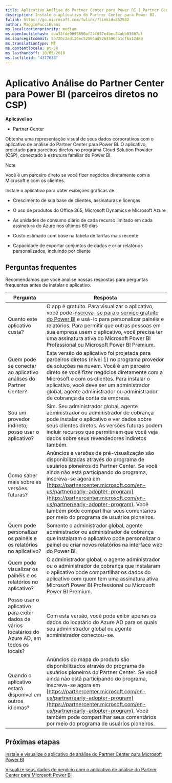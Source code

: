 ```yaml
---
title: Aplicativo Análise do Partner Center para Power BI | Partner Center
description: Instale o aplicativo do Partner Center para Power BI.
fwlink: https://go.microsoft.com/fwlink/?linkid=852582
author: MaggiePucciEvans
ms.localizationpriority: medium
ms.openlocfilehash: cba33fde9095850af24f857e4bec84abb83607df
ms.sourcegitcommit: 5b720c2ad126ec52564ad5264596ca1cf6a12489
ms.translationtype: MT
ms.contentlocale: pt-BR
ms.lasthandoff: 10/05/2018
ms.locfileid: "4377638"
---
```

# <a name="partner-center-analytics-app-for-power-bi-direct-partners-in-csp"></a>Aplicativo Análise do Partner Center para Power BI (parceiros diretos no CSP)

**Aplicável ao**

- Partner Center

Obtenha uma representação visual de seus dados corporativos com o aplicativo de análise do Partner Center para Power BI. O aplicativo, projetado para parceiros diretos no programa Cloud Solution Provider (CSP), conectado à estrutura familiar do Power BI. 

> [!NOTE]  
> Você é um parceiro direto se você fizer negócios diretamente com a Microsoft e com os clientes. 

Instale o aplicativo para obter exibições gráficas de: 

-   Crescimento de sua base de clientes, assinaturas e licenças

-   O uso de produtos do Office 365, Microsoft Dynamics e Microsoft Azure

-   As unidades de consumo diário de cada recurso limitado em cada assinatura do Azure nos últimos 60 dias

-   Custo estimado com base na tabela de tarifas mais recente

-   Capacidade de exportar conjuntos de dados e criar relatórios personalizados, incluindo por cliente

## <a name="frequently-asked-questions"></a>Perguntas frequentes

Recomendamos que você analise nossas respostas para perguntas frequentes antes de instalar o aplicativo. 

| **Pergunta** | **Resposta** |
| --- | ---------- |
| Quanto este aplicativo custa? | O app é gratuito. Para visualizar o aplicativo, você pode [inscreva-se para o serviço gratuito do Power BI](https://go.microsoft.com/fwlink/p/?linkid=845347) e usá-lo para personalizar painéis e relatórios. Para permitir que outras pessoas em sua empresa usem o aplicativo, você precisa ter uma assinatura ativa do Microsoft Power BI Professional ou Microsoft Power BI Premium. |
| Quem pode se conectar ao aplicativo análises do Partner Center? | Esta versão do aplicativo foi projetada para parceiros diretos (nível 1) no programa provedor de soluções na nuvem. Você é um parceiro direto se você fizer negócios diretamente com a Microsoft e com os clientes. Para instalar o aplicativo, você deve ser um administrador global, agente administrador ou administrador de cobrança da conta da empresa. |
| Sou um provedor indireto; posso usar o aplicativo? | Sim. Seu administrador global, agente administrador ou administrador de cobrança pode instalar o aplicativo e ver dados sobre seus clientes diretos. As versões futuras podem incluir recursos que permitiriam que você veja dados sobre seus revendedores indiretos também. |
| Como saber mais sobre as versões futuras? | Anúncios e versões de pré-visualização são disponibilizadas através do programa de usuários pioneiros do Partner Center. Se você ainda não está participando do programa, inscreva-se agora em [https://partnercenter.microsoft.com/en-us/partner/early-adopter-program](https://partnercenter.microsoft.com/en-us/partner/early-adopter-program). Você também pode compartilhar seus comentários por meio do programa de usuários pioneiros. |
| Quem pode personalizar os painéis e os relatórios no aplicativo? | Somente o administrador global, agente administrador ou administrador de cobrança que instalaram o aplicativo pode personalizar o painel ou criar novos relatórios na interface web do Power BI. |
| Quem pode visualizar os painéis e os relatórios no aplicativo? | O administrador global, o agente administrador ou o administrador de cobrança que instalaram o aplicativo pode compartilhar os dados do aplicativo com quem tem uma assinatura ativa Microsoft Power BI Professional ou Microsoft Power BI Premium. |
| Posso usar o aplicativo para exibir dados de vários locatários do Azure AD, em todos os locais? | Com esta versão, você pode exibir apenas os dados do locatário do Azure AD para os quais seu administrador global ou agente administrador conectou-se. | 
| Quando o aplicativo estará disponível em outros idiomas? | Anúncios do mapa do produto são disponibilizados através do programa de usuários pioneiros do Partner Center. Se você ainda não está participando do programa, inscreva-se agora em [https://partnercenter.microsoft.com/en-us/partner/early-adopter-program](https://partnercenter.microsoft.com/en-us/partner/early-adopter-program). Você também pode compartilhar seus comentários por meio do programa de usuários pioneiros. | 



## <a name="next-steps"></a>Próximas etapas

[Instale e visualize o aplicativo de análise do Partner Center para Microsoft Power BI](power-bi-app-for-direct-partners-install.md)

[Visualize seus dados de negócio com o aplicativo de análise do Partner Center para Microsoft Power BI](power-bi-app-for-direct-partners-use.md)
